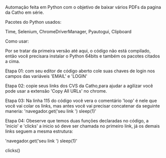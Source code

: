 Automação feita em Python com o objetivo de baixar vários PDFs da pagina da Catho em série.

Pacotes do Python usados:

Time,
Selenium,
ChromeDriverManager,
Pyautogui,
Clipboard

Como usar:

Por se tratar da primeira versão até aqui, o código não está compilado, então você precisara instalar o Python 64bits e também os pacotes citados a cima.

Etapa 01: com seu editor de código aberto cole suas chaves de login nos campos das variáveis 'EMAIL' e 'LOGIN'

Etapa 02: copie seus links dos CVS da Catho,para ajudar a agilizar você pode usar a extensão 'Copy All URLs' no chrome.

Etapa 03: Na linha 115 do código você vera o comentário 'loop' é nele que você vai colar os links, mas antes você vai precisar concatenar da seguinte maneria: 'navegador.get('seu link ')
sleep(1)'

Etapa 04: Obeserve que temos duas funções declaradas no código, a 'inicio' e 'clicks' a inicio só deve ser chamada no primeiro link, já os demais links seguem a mesma estrutura:

'navegador.get('seu link ')
sleep(1)'

clicks()


